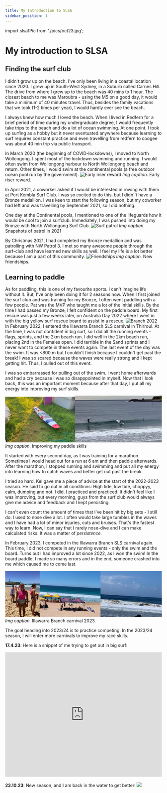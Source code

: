 ```yaml
---
title: My Introduction to SLSA
sidebar_position: 1
---
```

import slsa1Pic from './pics/oct23.jpg';

# My introduction to SLSA

## Finding the surf club
I didn't grow up on the beach. I've only been living in a coastal location since 2020. I grew up in South-West Sydney, in a Suburb called Carnes Hill. The drive from where I grew up to the beach was 40 mins to 1 hour. The closest beach to me was Maroubra - using the M5 on a good day, it would take a minimum of 40 minutes travel. Thus, besides the family vacations that we took (1-2 times per year), I would hardly ever see the beach. 

I always knew how much I loved the beach. When I lived in Redfern for a brief period of time during my undergraduate degree, I would frequently take trips to the beach and do a lot of ocean swimming. At one point, I took up surfing as a hobby but it never eventuated anywhere because learning to surf requires constant practice and even travelling from redfern to coogee was about 40 min trip via public transport. 

In March 2020 (the beginning of COVID-lockdowns), I moved to North Wollongong. I spent most of the lockdown swimming and running. I would often swim from Wollongong harbour to North Wollongong beach and return. Other times, I would swim at the continental pools (a free outdoor ocean pool run by the government). 
![Early riser reward](pics/sls-earlymorning.png)
*Img caption.* Early riser reward. 

In April 2021, a coworker asked if I would be interested in rowing with them at Port Kembla Surf Club. I was so excited to do this, but I didn''t have a Bronze medallion. I was keen to start the following season, but my coworker had left and was travelling by September 2021, so I did nothing. 

One day at the Continental pools, I mentioned to one of the lifeguards how it would be cool to join a surfclub. Immediately, I was pushed into doing my Bronze with North Wollongong Surf Club. 
![Surf patrol](pics/sls-patrol.png)
*Img caption.* Snapshots of patrol in 2021

By Christmas 2021, I had completed my Bronze medallion and was patrolling with NW Patrol 3. I met so many awesome people through the surf-club and have learned new skills as well. I feel my life is a lot better because I am a part of this community. 
![Friendships](pics/sls-friendships.png)
*Img caption.* New friendships.

## Learning to paddle
As for paddling, this is one of my favourite sports. I can't imagine life without it. But, I've only been doing it for 2 seasons now. When I first joined the surf club and was training for my Bronze, I often went paddling with a few people. Pat was the MVP who taught me a lot of the initial skills. By the time I had passed my Bronze, I felt confident on the paddle board. My first rescue was just a few weeks later, on Australia Day 2022 where I went in with the big yellow surf rescue board to assist in a rescue.
![Branch 2022](pics/sls-branch.png)
In February 2022, I entered the Illawarra Branch SLS carnival in Thirroul. At the time, I was not confident in big surf, so I did all the running events - flags, sprints, and the 2km beach run. I did well in the 2km beach run, placing 2nd in the Females open. I did terrible in the Sand sprints and I never want to compete in these events again. The last event of the day was the swim. It was <800 m but I couldn't finish because I couldn't get past the break! I was so scared because the waves were really strong and I kept getting hit. Thus, I pulled out of this event. 

I was so embarrassed for pulling out of the swim. I went home afterwards and had a cry because I was so disapppointed in myself. Now that I look back, this was an important moment because after that day, I put all my energy into improving my surf skills. 

![In the surf with my red, white and blue striped board](pics/sls-paddle.png)
*Img caption.* Improving my paddle skills 

It started with every second day, as I was training for a marathon. Sometimes I would head out for a run at 6 am and then paddle afterwards. After the marathon, I stopped running and swimming and put all my energy into learning how to catch waves and better get out past the break. 

I tried so hard. Kel gave me a piece of advice at the start of the 2022-2023 season. He said to go out in all conditions: High tide, low tide, choppyy, calm, dumping and not. I did. I practiced and practiced. It didn't feel like I was improving, but every morning, guys from the surf club would always give me advice and feedback and I kept persisting. 

I can't even count the amount of times that I've been hit by big sets - I still do. I used to nose dive a lot. I often would take large tumbles in the waves and I have had a lot of minor injuries, cuts and bruises. That's the fastest way to learn. Now, I can say that I rarely nose-dive and I can make calculated risks. It was a matter of *persistence.*

In February 2023, I competed in the Illawarra Branch SLS carnival again. This time, I did not compete in any running events - only the swim and the board. Turns out I had improved a lot since 2022, as I won the swim! In the board paddle, I made so many errors and in the end, someone crashed into me which caused me to come last. 

![Branch 2023](pics/sls-branch2.png)
*Img caption.* Illawarra Branch carnival 2023. 

The goal heading into 2023/24 is to practice competing. In the 2023/24 season, I will enter more carnivals to improve my race skills. 

**17.4.23**: Here is a snippet of me trying to get out in big surf:

<iframe width="100%" height="400" src="https://player.vimeo.com/video/818319769?h=3403dc9b53&amp;badge=0&amp;autopause=0&amp;player_id=0&amp;app_id=58479" frameborder="0" allow="autoplay; fullscreen; picture-in-picture" allowfullscreen title="17.4.23 surf"></iframe>

**23.10.23**: New season, and I am back in the water to get better! 
<img src={slsa1Pic} width="60%" className="centered-image" /> 